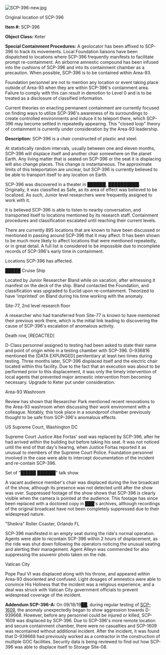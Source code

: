 ![SCP-396-new.jpg](http://scp-wiki.wdfiles.com/local--files/scp-396/SCP-396-new.jpg)

Original location of SCP-396

**Item #:** SCP-396

**Object Class:** Keter

**Special Containment Procedures:** A geolocator has been affixed to SCP-396 to track its movements. Local Foundation liaisons have been dispatched to locations where SCP-396 frequently manifests to facilitate prompt re-containment. An airborne amnestic compound has been infused into the cushions of SCP-396 and into its containment chamber as a precaution. When possible, SCP-396 is to be contained within Area-93.

Foundation personnel are not to mention any location or event taking place outside of Area-93 when they are within SCP-396's containment area. Failure to comply with this can result in demotion to Level 0 and is to be treated as a disclosure of classified information.

Current theories on enacting permanent containment are currently focused on finding ways to utilize SCP-396's awareness of its surroundings to create controlled environments and induce it to teleport there, which SCP-396 may become settled in repeatedly appearing. This "closed loop" theory of containment is currently under consideration by the Area-93 leadership.

**Description:** SCP-396 is a chair constructed of plastic and steel.

At statistically random intervals, usually between one and eleven months, SCP-396 will displace itself and another chair somewhere on the planet Earth. Any living matter that is seated on SCP-396 or the seat it is displacing will also change places. This change is instantaneous. The approximate limits of this teleportation are unclear, but SCP-396 is currently believed to be able to transport itself to any location on Earth.

SCP-396 was discovered in a theater in ██████, ██████████. Originally, it was classified as Safe, as its area of effect was believed to be localized. As such, Junior level researchers were frequently assigned to work with it.

It is believed SCP-396 is able to listen to nearby conversation, and transported itself to locations mentioned by its research staff. Containment procedures and classification escalated until reaching their current levels.

There are currently 895 locations that are known to have been discussed or mentioned in passing around SCP-396 that it may affect. It has been shown to be much more likely to affect locations that were mentioned repeatedly, or in great detail. A full list is considered to be impossible due to incomplete records of SCP-396's early time in containment.

Locations SCP-396 has affected.

█████ Cruise Ship

Located by Junior Researcher Bland while on vacation, after witnessing it manifest on the deck of the ship. Bland contacted the Foundation, and classification was upgraded to Euclid upon re-containment. Theorized to have 'imprinted' on Bland during his time working with the anomaly.

Site-77, 2nd level research floor

A researcher who had transferred from Site-77 is known to have mentioned their previous work there, which is the initial link leading to discovering the cause of SCP-396's escalation of anomalous activity.

Death row, \[REDACTED\]

D-Class personnel assigned to testing had been asked to state their name and point of origin while in a testing chamber with SCP-396. D-936816 mentioned the \[DATA EXPUNGED\] penitentiary at least two times during testing. Three months later, SCP-396 displaced itself and the electric chair located within this facility. Due to the fact that an execution was about to be performed prior to this displacement, it was only the timely intervention of local agents that prevented major amnestic intervention from becoming necessary. Upgrade to Keter put under consideration.

Area-93 Washroom

Review has shown that Researcher Park mentioned recent renovations to the Area-93 washroom when discussing their work environment with a colleague. Notably, this took place in a soundproof chamber previously thought to be safe from SCP-396's anomalous effects.

US Supreme Court, Washington DC

Supreme Court Justice Abe Fortas' seat was replaced by SCP-396, after he had arrived within the building but before taking his seat. It was not noticed until the end of that day's hearing, when Justice Fortas reported it as unusual to members of the Supreme Court Police. Foundation personnel involved in the case were able to intercept documentation of the incident and re-contain SCP-396.

Set of "█████ ██████" talk show.

A vacant audience member's chair was displaced during the live broadcast of the show, although its presence was not detected until after the show was over. Suppressed footage of the show shows that SCP-396 is clearly visible when the camera is pointed at the audience. This footage has since been replaced with a doctored copy in ███'s archives, although recordings of the original broadcast have not been completely suppressed due to their widespread nature.

"Sheikra" Roller Coaster, Orlando FL

SCP-396 manifested in an empty seat during the ride's normal operation. Agents were able to recontain SCP-396 within 2 hours of displacement, as the ride was shut down following the operators noticing the unusual seating and alerting their management. Agent Alleyn was commended for also suppressing the souvenir photo taken on the ride.

Vatican City

Pope Paul VI was displaced along with his throne, and appeared within Area-93 disoriented and confused. Light dosages of amnestics were able to convince His Holiness that the incident was a religious experience, and a deal was struck with Vatican City government officials to prevent widespread coverage of the incident.

**Addendum SCP-396-A:** On 09/18/19██, during regular testing of [SCP-1609](/scp-1609), the anomaly unexpectedly began to show aggression towards D-939668. However, before any personnel could be injured or killed, SCP-1609 was displaced by SCP-396. Due to SCP-396's more remote location and secure containment chamber, there were no casualties and SCP-1609 was recontained without additional incident. After the incident, it was found that D-939668 had previously worked as a contractor in the construction of multiple GOC facilities. Security data is being reviewed to find out how SCP-396 was able to displace itself to Storage Site-08.